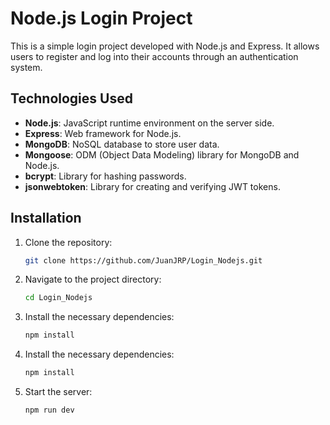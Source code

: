 # Node.js Login Project

This is a simple login project developed with Node.js and Express. It allows users to register and log into their accounts through an authentication system.

## Technologies Used

- **Node.js**: JavaScript runtime environment on the server side.
- **Express**: Web framework for Node.js.
- **MongoDB**: NoSQL database to store user data.
- **Mongoose**: ODM (Object Data Modeling) library for MongoDB and Node.js.
- **bcrypt**: Library for hashing passwords.
- **jsonwebtoken**: Library for creating and verifying JWT tokens.

## Installation

1. Clone the repository:

   ```bash
   git clone https://github.com/JuanJRP/Login_Nodejs.git

2. Navigate to the project directory:
    ```bash
    cd Login_Nodejs


3. Install the necessary dependencies:
    ```bash
    npm install

3. Install the necessary dependencies:
    ```bash
    npm install

3. Start the server:
    ```bash
    npm run dev
